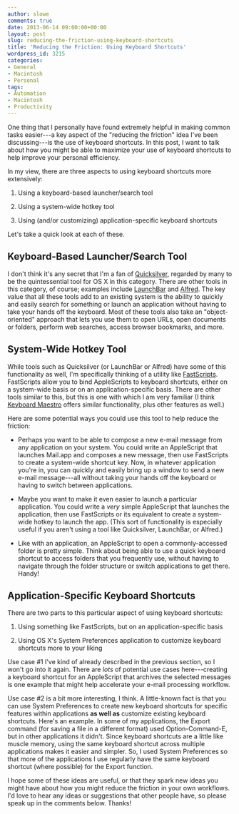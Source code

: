 ```yaml
---
author: slowe
comments: true
date: 2013-06-14 09:00:00+00:00
layout: post
slug: reducing-the-friction-using-keyboard-shortcuts
title: 'Reducing the Friction: Using Keyboard Shortcuts'
wordpress_id: 3215
categories:
- General
- Macintosh
- Personal
tags:
- Automation
- Macintosh
- Productivity
---
```


One thing that I personally have found extremely helpful in making common tasks easier---a key aspect of the "reducing the friction" idea I've been discussing---is the use of keyboard shortcuts. In this post, I want to talk about how you might be able to maximize your use of keyboard shortcuts to help improve your personal efficiency.

In my view, there are three aspects to using keyboard shortcuts more extensively:

1. Using a keyboard-based launcher/search tool

2. Using a system-wide hotkey tool

3. Using (and/or customizing) application-specific keyboard shortcuts

Let's take a quick look at each of these.

## Keyboard-Based Launcher/Search Tool

I don't think it's any secret that I'm a fan of [Quicksilver](http://qsapp.com/), regarded by many to be the quintessential tool for OS X in this category. There are other tools in this category, of course; examples include [LaunchBar](http://www.obdev.at/launchbar) and [Alfred](http://www.alfredapp.com/). The key value that all these tools add to an existing system is the ability to quickly and easily search for something or launch an application without having to take your hands off the keyboard. Most of these tools also take an "object-oriented" approach that lets you use them to open URLs, open documents or folders, perform web searches, access browser bookmarks, and more.

## System-Wide Hotkey Tool

While tools such as Quicksilver (or LaunchBar or Alfred) have some of this functionality as well, I'm specifically thinking of a utility like [FastScripts](http://www.red-sweater.com/fastscripts/). FastScripts allow you to bind AppleScripts to keyboard shortcuts, either on a system-wide basis or on an application-specific basis. There are other tools similar to this, but this is one with which I am very familiar (I think [Keyboard Maestro](http://www.keyboardmaestro.com/main/) offers similar functionality, plus other features as well.)

Here are some potential ways you could use this tool to help reduce the friction:

* Perhaps you want to be able to compose a new e-mail message from any application on your system. You could write an AppleScript that launches Mail.app and composes a new message, then use FastScripts to create a system-wide shortcut key. Now, in whatever application you're in, you can quickly and easily bring up a window to send a new e-mail message---all without taking your hands off the keyboard or having to switch between applications.

* Maybe you want to make it even easier to launch a particular application. You could write a _very_ simple AppleScript that launches the application, then use FastScripts or its equivalent to create a system-wide hotkey to launch the app. (This sort of functionality is especially useful if you aren't using a tool like Quicksilver, LaunchBar, or Alfred.)

* Like with an application, an AppleScript to open a commonly-accessed folder is pretty simple. Think about being able to use a quick keyboard shortcut to access folders that you frequently use, without having to navigate through the folder structure or switch applications to get there. Handy!

## Application-Specific Keyboard Shortcuts

There are two parts to this particular aspect of using keyboard shortcuts:

1. Using something like FastScripts, but on an application-specific basis

2. Using OS X's System Preferences application to customize keyboard shortcuts more to your liking

Use case #1 I've kind of already described in the previous section, so I won't go into it again. There are _lots_ of potential use cases here---creating a keyboard shortcut for an AppleScript that archives the selected messages is one example that might help accelerate your e-mail processing workflow.

Use case #2 is a bit more interesting, I think. A little-known fact is that you can use System Preferences to create new keyboard shortcuts for specific features within applications **as well as** customize existing keyboard shortcuts. Here's an example. In some of my applications, the Export command (for saving a file in a different format) used Option-Command-E, but in other applications it didn't. Since keyboard shortcuts are a little like muscle memory, using the same keyboard shortcut across multiple applications makes it easier and simpler. So, I used System Preferences so that more of the applications I use regularly have the same keyboard shortcut (where possible) for the Export function.

I hope some of these ideas are useful, or that they spark new ideas you might have about how you might reduce the friction in your own workflows. I'd love to hear any ideas or suggestions that other people have, so please speak up in the comments below. Thanks!
